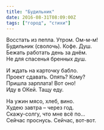 ```yaml
---
title: "Будильник"
date: 2016-08-31T08:09:00Z
tags: ["город", "стихи"]
---
```


Восстать из пепла. Утром. Ом-м-м!  
Будильник (сволочь). Кофе. Душ.  
Бежать работать день за днём.  
Не для спасенья бренных душ.

И ждать на карточку бабло.  
Проект сдавать. Опять? Кому?  
Пришла зарплата! Вот оно!  
Иду в ОКей. Тащу еду.

На ужин мясо, хлеб, вино.  
Худею завтра – через год.  
Скажу-солгу, что мне всё по…  
Сейчас проснусь. Сейчас, вот-вот.  
